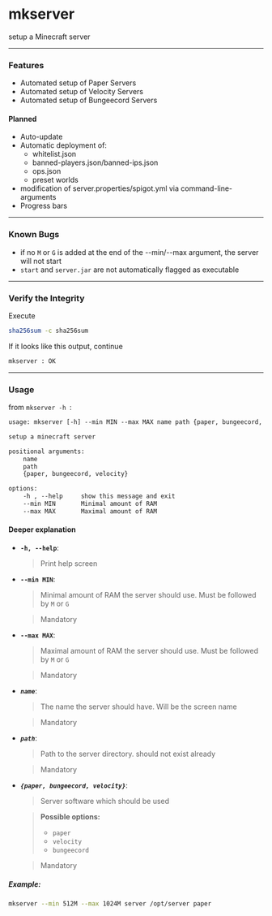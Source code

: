 # mkserver

setup a Minecraft server

---
### **Features**

+ Automated setup of Paper Servers
+ Automated setup of Velocity Servers
+ Automated setup of Bungeecord Servers

#### **Planned**

+ Auto-update 
+ Automatic deployment of:
    + whitelist.json
    + banned-players.json/banned-ips.json
    + ops.json
    + preset worlds
+ modification of server.properties/spigot.yml via command-line-arguments    
+ Progress bars

---
### **Known Bugs**

+ if no ```M``` or ```G``` is added at the end of the --min/--max argument, the server will not start
+ ```start``` and ```server.jar``` are not automatically flagged as executable

---

### **Verify the Integrity**

Execute

```bash
sha256sum -c sha256sum
```

If it looks like this output, continue

```txt
mkserver : OK
```

---
### **Usage**

from ```mkserver -h ```:

```txt
usage: mkserver [-h] --min MIN --max MAX name path {paper, bungeecord, velocity}

setup a minecraft server

positional arguments:
    name
    path
    {paper, bungeecord, velocity}

options:
    -h , --help     show this message and exit
    --min MIN       Minimal amount of RAM
    --max MAX       Maximal amount of RAM
```

#### Deeper explanation

+ **```-h, --help```**:
    > Print help screen
+ **```--min MIN```**:
    > Minimal amount of RAM the server should use. Must be followed by ```M``` or ```G```  

    > Mandatory
+ **```--max MAX```**:
    > Maximal amount of RAM the server should use. Must be followed by ```M``` or ```G``` 

    > Mandatory
+ **_```name```_**:
    > The name the server should have. Will be the screen name  

    > Mandatory
+ **_```path```_**:
    > Path to the server directory. should not exist already  

    > Mandatory
+ **_```{paper, bungeecord, velocity}```_**:
    > Server software which should be used  

    > **Possible options:**
    >   + ```paper```
    >   + ```velocity```
    >   + ```bungeecord``` 

    > Mandatory

##### **Example**:
```bash
mkserver --min 512M --max 1024M server /opt/server paper
```